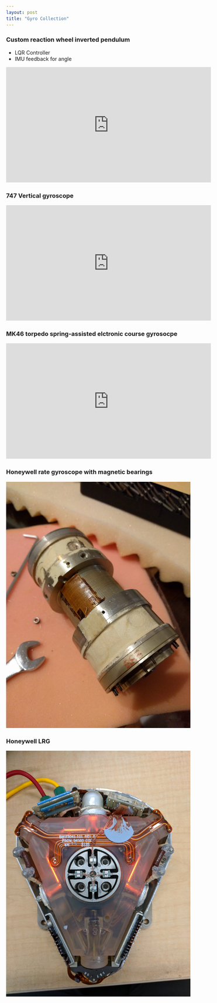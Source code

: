```yaml
---
layout: post
title: "Gyro Collection"
---
```

### Custom reaction wheel inverted pendulum
* LQR Controller
* IMU feedback for angle
<iframe width="560" height="315" src="https://www.youtube.com/embed/Z6lg5TXe5yg" title="YouTube video player" frameborder="0" allow="accelerometer; autoplay; clipboard-write; encrypted-media; gyroscope; picture-in-picture" allowfullscreen></iframe>


### 747 Vertical gyroscope
  <iframe width="560" height="315" src="https://www.youtube.com/embed/_kRFAOHB7Wg" title="YouTube video player" frameborder="0" allow="accelerometer; autoplay; clipboard-write; encrypted-media; gyroscope; picture-in-picture" allowfullscreen></iframe>
  
  
### MK46 torpedo spring-assisted elctronic course gyrosocpe
<iframe width="560" height="315" src="https://www.youtube.com/embed/q4fC6EOAdrQ" title="YouTube video player" frameborder="0" allow="accelerometer; autoplay; clipboard-write; encrypted-media; gyroscope; picture-in-picture" allowfullscreen></iframe>


### Honeywell rate gyroscope with magnetic bearings
![gyro](/photos/gyro.jpg)


### Honeywell LRG 
![LRG](/photos/gyro2.jpg)
